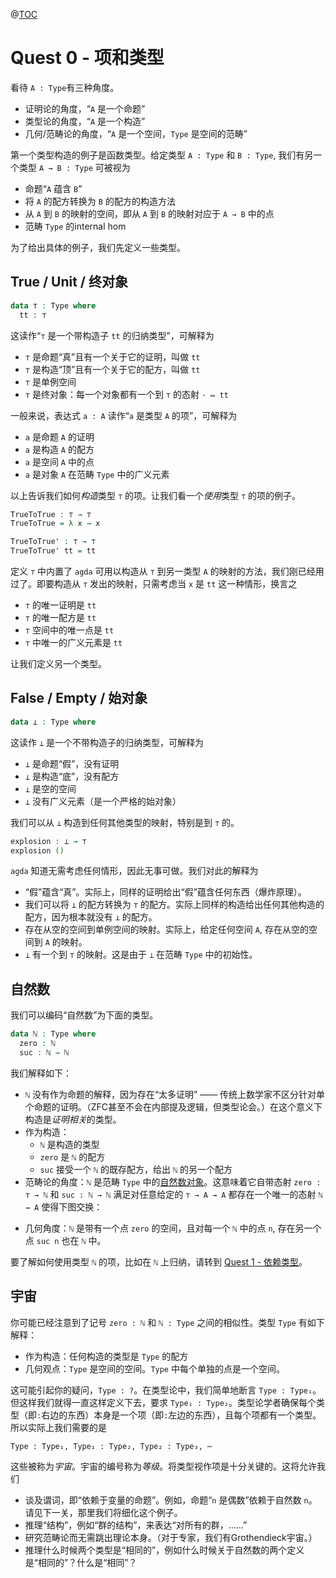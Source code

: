 @[TOC](项和类型)

# Quest 0 - 项和类型

<!--
```agda
module Trinitarianism.Quest0 where

open import Cubical.Core.Everything hiding (_∨_) public
```
-->

看待 `A : Type`有三种角度。
- 证明论的角度，“`A` 是一个命题”
- 类型论的角度，“`A` 是一个构造”
- 几何/范畴论的角度，“`A` 是一个空间，`Type` 是空间的范畴”

第一个类型构造的例子是函数类型。给定类型 `A : Type` 和 `B : Type`, 我们有另一个类型 `A → B : Type` 可被视为
- 命题“`A` 蕴含 `B`”
- 将 `A` 的配方转换为 `B` 的配方的构造方法
- 从 `A` 到 `B` 的映射的空间，即从 `A` 到 `B` 的映射对应于 `A → B` 中的点
- 范畴 `Type` 的internal hom

为了给出具体的例子，我们先定义一些类型。

## True / Unit / 终对象

```agda
data ⊤ : Type where
  tt : ⊤
```
这读作“`⊤` 是一个带构造子 `tt` 的归纳类型”，可解释为
- `⊤` 是命题“真”且有一个关于它的证明，叫做 `tt`
- `⊤` 是构造“顶”且有一个关于它的配方，叫做 `tt`
- `⊤` 是单例空间
- `⊤` 是终对象：每一个对象都有一个到 `⊤` 的态射 `· ↦ tt`

一般来说，表达式 `a : A` 读作“`a` 是类型 `A` 的项”，可解释为
- `a` 是命题 `A` 的证明
- `a` 是构造 `A` 的配方
- `a` 是空间 `A` 中的点
- `a` 是对象 `A` 在范畴 `Type` 中的广义元素

以上告诉我们如何*构造*类型 `⊤` 的项。让我们看一个*使用*类型 `⊤` 的项的例子。

```agda
TrueToTrue : ⊤ → ⊤
TrueToTrue = λ x → x

TrueToTrue' : ⊤ → ⊤
TrueToTrue' tt = tt
```
定义 `⊤` 中内置了 `agda` 可用以构造从 `⊤` 到另一类型 `A` 的映射的方法，我们刚已经用过了。即要构造从 `⊤` 发出的映射，只需考虑当 `x` 是 `tt` 这一种情形，换言之
- `⊤` 的唯一证明是 `tt`
- `⊤` 的唯一配方是 `tt`
- `⊤` 空间中的唯一点是 `tt`
- `⊤` 中唯一的广义元素是 `tt`

让我们定义另一个类型。

## False / Empty / 始对象

```agda
data ⊥ : Type where
```
这读作 `⊥` 是一个不带构造子的归纳类型，可解释为
- `⊥` 是命题“假”，没有证明
- `⊥` 是构造“底”，没有配方
- `⊥` 是空的空间
- `⊥` 没有广义元素（是一个严格的始对象）

我们可以从 `⊥` 构造到任何其他类型的映射，特别是到 `⊤` 的。

```agda
explosion : ⊥ → ⊤
explosion ()
```
`agda` 知道无需考虑任何情形，因此无事可做。我们对此的解释为
- “假”蕴含“真”。实际上，同样的证明给出“假”蕴含任何东西（爆炸原理）。
- 我们可以将 `⊥` 的配方转换为 `⊤` 的配方。实际上同样的构造给出任何其他构造的配方，因为根本就没有 `⊥` 的配方。
- 存在从空的空间到单例空间的映射。实际上，给定任何空间 `A`, 存在从空的空间到 `A` 的映射。
- `⊥` 有一个到 `⊤` 的映射。这是由于 `⊥` 在范畴 `Type` 中的初始性。

## 自然数

我们可以编码“自然数”为下面的类型。

```agda
data ℕ : Type where
  zero : ℕ
  suc : ℕ → ℕ
```

我们解释如下：
- `ℕ` 没有作为命题的解释，因为存在“太多证明” ——
  传统上数学家不区分针对单个命题的证明。（ZFC甚至不会在内部提及逻辑，但类型论会。）在这个意义下构造是*证明相关*的类型。
- 作为构造：
  - `ℕ` 是构造的类型
  - `zero` 是 `ℕ` 的配方
  - `suc` 接受一个 `ℕ` 的既存配方，给出 `ℕ` 的另一个配方
- 范畴论的角度：`ℕ` 是范畴 `Type` 中的[自然数对象](https://www.zhihu.com/question/609503563/answer/3107267809)。这意味着它自带态射 `zero : ⊤ → ℕ` 和 `suc : ℕ → ℕ` 满足对任意给定的 `⊤ → A → A` 都存在一个唯一的态射 `ℕ → A` 使得下图交换：
<script type="text/tikz">
  \usetikzlibrary{cd}
  \begin{document}
  \begin{tikzcd}
  \top \arrow[d] \arrow[r, "\mathrm{zero}"] & N \arrow[d] \arrow[r, "\mathrm{suc}"] & N \arrow[d] \\
  \top \arrow[r, "a_0"']           & A \arrow[r, "a_{\mathrm{suc}}"']      & A          
  \end{tikzcd}
  \end{document}
</script>
- 几何角度：`ℕ` 是带有一个点 `zero` 的空间，且对每一个 `ℕ` 中的点 `n`, 存在另一个点 `suc n` 也在 `ℕ` 中。

要了解如何使用类型 `ℕ` 的项，比如在 `ℕ` 上归纳，请转到 [Quest 1 - 依赖类型](?article=hott_game/Trinitarianism/Quest1.lagda)。

## 宇宙

你可能已经注意到了记号 `zero : ℕ` 和 `ℕ : Type` 之间的相似性。类型 `Type` 有如下解释：
- 作为构造：任何构造的类型是 `Type` 的配方
- 几何观点：`Type` 是空间的空间。`Type` 中每个单独的点是一个空间。

这可能引起你的疑问，`Type : ?`。在类型论中，我们简单地断言 `Type : Type₁`。但这样我们就得一直这样定义下去，要求 `Type₁ : Type₂`。类型论学者确保每个类型（即`:`右边的东西）本身是一个项（即`:`左边的东西），且每个项都有一个类型。所以实际上我们需要的是

    Type : Type₁, Type₁ : Type₂, Type₂ : Type₃, ⋯

这些被称为*宇宙*。宇宙的编号称为*等级*。将类型视作项是十分关键的。这将允许我们
- 谈及谓词，即“依赖于变量的命题”。例如，命题“`n` 是偶数”依赖于自然数 `n`。请见下一关，那里我们将细化这个例子。
- 推理“结构”，例如“群的结构”，来表达“对所有的群，……”
- 研究范畴论而无需跳出理论本身。（对于专家，我们有Grothendieck宇宙。）
- 推理什么时候两个类型是“相同的”，例如什么时候关于自然数的两个定义是“相同的”？什么是“相同”？
